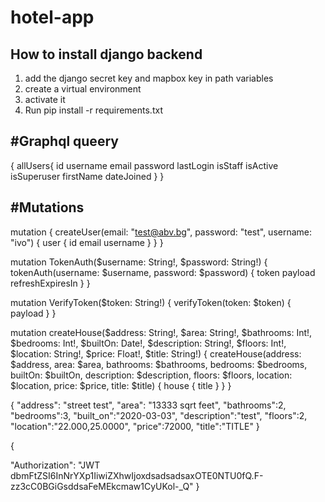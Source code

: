 # hotel-app


How to install django backend
--
1) add the django secret key and mapbox key in path variables
2) create a virtual environment
3) activate it
4) Run pip install -r requirements.txt 

#Graphql queery
--
{
  allUsers{
    id
    username
    email
    password
    lastLogin
    isStaff
    isActive
    isSuperuser
    firstName
    dateJoined
  }
}

#Mutations
--
mutation {
  createUser(email: "test@abv.bg", password: "test", username: "ivo") {
    user {
      id
      email
      username
    }
  }
}

mutation TokenAuth($username: String!, $password: String!) {
  tokenAuth(username: $username, password: $password) {
    token
    payload
    refreshExpiresIn
  }
}

mutation VerifyToken($token: String!) {
  verifyToken(token: $token) {
    payload
  }
}

mutation createHouse($address: String!, $area: String!, $bathrooms: Int!, $bedrooms: Int!, $builtOn: Date!, $description: String!, $floors: Int!, $location: String!, $price: Float!, $title: String!) {
  createHouse(address: $address, area: $area, bathrooms: $bathrooms, bedrooms: $bedrooms, builtOn: $builtOn, description: $description, floors: $floors, location: $location, price: $price, title: $title) {
    house {
      title
    }
  }
}

{
  "address": "street test",
  "area": "13333 sqrt feet",
  "bathrooms":2,
  "bedrooms":3,
  "built_on":"2020-03-03",
  "description":"test",
  "floors":2,
  "location":"22.000,25.0000",
  "price":72000,
  "title":"TITLE"
}

{
  
  "Authorization": "JWT dbmFtZSI6InNrYXp1IiwiZXhwIjoxdsadsadsaxOTE0NTU0fQ.F-zz3cC0BGiGsddsaFeMEkcmaw1CyUKol-_Q"
}